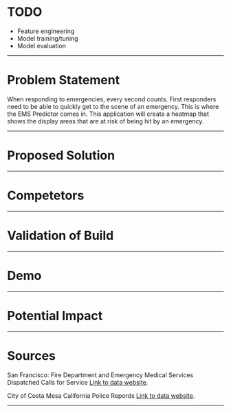 # TODO
- Feature engineering
- Model training/tuning
- Model evaluation

---

# Problem Statement
When responding to emergencies, every second counts. First responders need to be able to quickly get to the 
scene of an emergency.  This is where the EMS Predictor comes in.  This application will create a heatmap that 
shows the display areas that are at risk of being hit by an emergency. 

---

# Proposed Solution

---

# Competetors 

---

# Validation of Build

---

# Demo

---

# Potential Impact

---
# Sources
San Francisco: Fire Department and Emergency Medical Services Dispatched Calls for Service [Link to data website](https://data.sfgov.org/Public-Safety/Fire-Department-Calls-for-Service/nuek-vuh3).

City of Costa Mesa California Police Repords [Link to data website](https://apps.costamesaca.gov/gismaps1/apps/experiencebuilder/experience/?id=906826b049794ca493700acc0f2e91ac).


---
